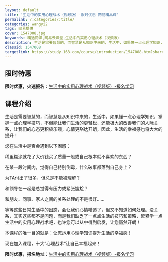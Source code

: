 ```yaml
---
layout: default
title: '生活中的实用心理战术（视频版）-限时优惠-网易精品课'
permalink: /:categories/:title/
categories: wangyi2
tags: 网易提供
cover: 1547008.jpg
keywords: 精选网课,网易云课堂,生活中的实用心理战术（视频版）
description: 生活是需要智慧的，而智慧是从知识中来的，生活中，如果懂一点心理学知识，掌握一点心理学技巧，不但能让我们生活的更轻松，还能
classid: 1547008
targetlink: https://study.163.com/course/introduction/1547008.htm?share=1&shareId=1025206652&utm_campaign=share&utm_medium=iphoneShare&utm_source=&utm_u=1025206652
---
```


## 限时特惠

**限时优惠，火速报名**：[生活中的实用心理战术（视频版）-报名学习](https://study.163.com/course/introduction/1547008.htm?share=1&shareId=1025206652&utm_campaign=share&utm_medium=iphoneShare&utm_source=&utm_u=1025206652)

## 课程介绍

生活是需要智慧的，而智慧是从知识中来的，生活中，如果懂一点心理学知识，掌握一点心理学技巧，不但能让我们生活的更轻松，还能极大的改善我们的人际关系，让我们的心态更积极乐观，心情更豁达开朗，因此，生活的幸福感也将大大的提升！



您在生活中是否会遇到以下困惑：

稀里糊涂就花了大价钱买了质量一般或自己根本就不喜欢的东西？

在某一段时间内，觉得自己特别倒霉，什么破事都落到自己身上？

为TA付出了很多，但总是不能被理解？

和领导在一起是总觉得有压力或紧张尴尬？

和朋友、同事、家人之间的关系处理的不是很好……



等等这些日常生活中的困惑，会让我们心情糟透了，但又不知道如何处理。没关系，其实这些都不是问题，而是我们缺乏了一点点生活的技巧和策略，赶紧学一点生活中的实用心理战术吧，也许您可以从中得到启发，让您豁然开朗！



本课程的唯一目的就是：让您运用心理学知识提升生活的幸福感！



现在加入课程，十大”心理战术“让自己幸福起来！

**限时优惠，报名地址**：[生活中的实用心理战术（视频版）-报名学习](https://study.163.com/course/introduction/1547008.htm?share=1&shareId=1025206652&utm_campaign=share&utm_medium=iphoneShare&utm_source=&utm_u=1025206652)

